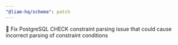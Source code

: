 ```yaml
---
"@liam-hq/schema": patch
---
```


🐛 Fix PostgreSQL CHECK constraint parsing issue that could cause incorrect parsing of constraint conditions

